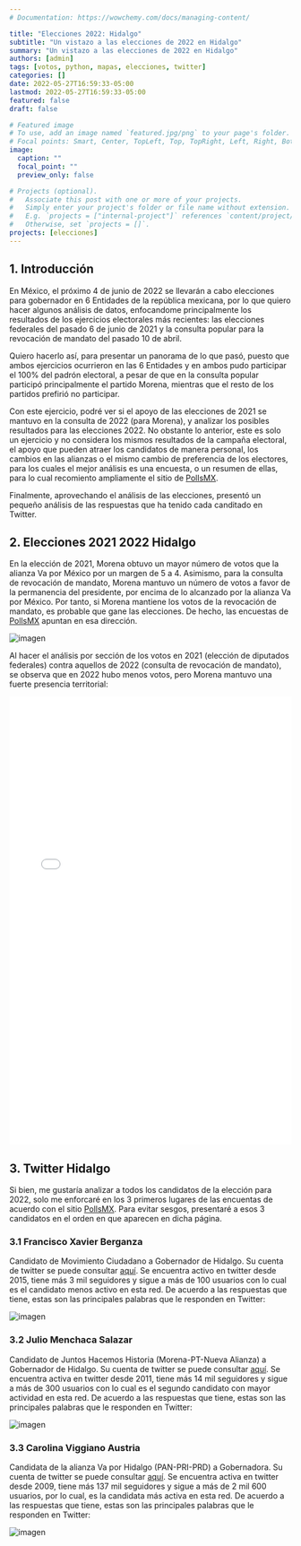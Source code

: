 ```yaml
---
# Documentation: https://wowchemy.com/docs/managing-content/

title: "Elecciones 2022: Hidalgo"
subtitle: "Un vistazo a las elecciones de 2022 en Hidalgo"
summary: "Un vistazo a las elecciones de 2022 en Hidalgo"
authors: [admin]
tags: [votos, python, mapas, elecciones, twitter]
categories: []
date: 2022-05-27T16:59:33-05:00
lastmod: 2022-05-27T16:59:33-05:00
featured: false
draft: false

# Featured image
# To use, add an image named `featured.jpg/png` to your page's folder.
# Focal points: Smart, Center, TopLeft, Top, TopRight, Left, Right, BottomLeft, Bottom, BottomRight.
image:
  caption: ""
  focal_point: ""
  preview_only: false

# Projects (optional).
#   Associate this post with one or more of your projects.
#   Simply enter your project's folder or file name without extension.
#   E.g. `projects = ["internal-project"]` references `content/project/deep-learning/index.md`.
#   Otherwise, set `projects = []`.
projects: [elecciones]
---
```


## 1. Introducción

En México, el próximo 4 de junio de 2022 se llevarán a cabo elecciones para gobernador en 6 Entidades de la república mexicana, por lo que quiero hacer algunos análisis de datos, enfocandome principalmente los resultados de los ejercicios electorales más recientes: las elecciones federales del pasado 6 de junio de 2021 y la consulta popular para la revocación de mandato del pasado 10 de abril.

Quiero hacerlo así, para presentar un panorama de lo que pasó, puesto que ambos ejercicios ocurrieron en las 6 Entidades y en ambos pudo participar el 100% del padrón electoral, a pesar de que en la consulta popular participó principalmente el partido Morena, mientras que el resto de los partidos prefirió no participar.

Con este ejercicio, podré ver si el apoyo de las elecciones de 2021 se mantuvo en la consulta de 2022 (para Morena), y analizar los posibles resultados para las elecciones 2022. No obstante lo anterior, este es solo un ejercicio y no considera los mismos resultados de la campaña electoral, el apoyo que pueden atraer los candidatos de manera personal, los cambios en las alianzas o el mismo cambio de preferencia de los electores, para los cuales el mejor análisis es una encuesta, o un resumen de ellas, para lo cual recomiento ampliamente el sitio de [PollsMX](https://www.polls.mx).

Finalmente, aprovechando el análisis de las elecciones, presentó un pequeño análisis de las respuestas que ha tenido cada canditado en Twitter. 

## 2. Elecciones 2021 2022 Hidalgo

En la elección de 2021, Morena obtuvo un mayor número de votos que la alianza Va por México por un margen de 5 a 4. Asimismo, para la consulta de revocación de mandato, Morena mantuvo un número de votos a favor de la permanencia del presidente, por encima de lo alcanzado por la alianza Va por México. Por tanto, si Morena mantiene los votos de la revocación de mandato, es probable que gane las elecciones. De hecho, las encuestas de [PollsMX](https://www.polls.mx/elecciones/2022/estado/hidalgo) apuntan en esa dirección.

![imagen](./static/votos2122_hgo.png)

Al hacer el análisis por sección de los votos en 2021 (elección de diputados federales) contra aquellos de 2022 (consulta de revocación de mandato), se observa que en 2022 hubo menos votos, pero Morena mantuvo una fuerte presencia territorial:

<iframe
    src='./static/hgo.html'
    width='100%'
    height='800px'
    style='border:none;'>
</iframe>

## 3. Twitter Hidalgo

Si bien, me gustaría analizar a todos los candidatos de la elección para 2022, solo me enforcaré en los 3 primeros lugares de las encuentas de acuerdo con el sitio [PollsMX](https://www.polls.mx/elecciones/2022/estado/hidalgo). Para evitar sesgos, presentaré a esos 3 candidatos en el orden en que aparecen en dicha página.

### 3.1 Francisco Xavier Berganza

Candidato de Movimiento Ciudadano a Gobernador de Hidalgo. Su cuenta de twitter se puede consultar [aquí](https://twitter.com/FRANCISCOXAV1ER). Se encuentra activo en twitter desde 2015, tiene más 3 mil seguidores y sigue a más de 100 usuarios con lo cual es el candidato menos activo en esta red. De acuerdo a las respuestas que tiene, estas son las principales palabras que le responden en Twitter:

![imagen](./static/hgo1.png)

### 3.2 Julio Menchaca Salazar

Candidato de Juntos Hacemos Historia (Morena-PT-Nueva Alianza) a Gobernador de Hidalgo. Su cuenta de twitter se puede consultar [aquí](https://twitter.com/juliomenchaca_). Se encuentra activa en twitter desde 2011, tiene más 14 mil seguidores y sigue a más de 300 usuarios con lo cual es el segundo candidato con mayor actividad en esta red. De acuerdo a las respuestas que tiene, estas son las principales palabras que le responden en Twitter:

![imagen](./static/hgo2.png)

### 3.3 Carolina Viggiano Austria

Candidata de la alianza Va por Hidalgo (PAN-PRI-PRD) a Gobernadora. Su cuenta de twitter se puede consultar [aquí](https://twitter.com/caroviggiano). Se encuentra activa en twitter desde 2009, tiene más 137 mil seguidores y sigue a más de 2 mil 600 usuarios, por lo cual, es la candidata más activa en esta red. De acuerdo a las respuestas que tiene, estas son las principales palabras que le responden en Twitter:

![imagen](./static/hgo3.png)